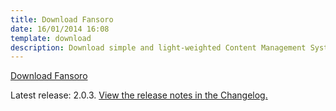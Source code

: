 ```yaml
---
title: Download Fansoro
date: 16/01/2014 16:08
template: download
description: Download simple and light-weighted Content Management System written in PHP
---
```


<a href="https://github.com/fansoro-cms/fansoro/releases/download/v2.0.3/fansoro-2.0.3.zip" class="btn btn-black no-margin">Download Fansoro</a>  

Latest release: 2.0.3. [View the release notes in the Changelog.](https://github.com/fansoro-cms/fansoro/blob/master/CHANGELOG.md)
